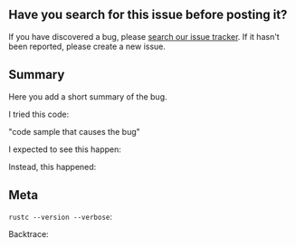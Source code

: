 ## Have you search for this issue before posting it?

If you have discovered a bug, please [search our issue tracker](https://github.com/rust-lang/rust/issues?q=is%3Aissue).
If it hasn't been reported, please create a new issue.

## Summary

  Here you add a short summary of the bug.


I tried this code:

"code sample that causes the bug"

I expected to see this happen: <explanation>

Instead, this happened: <explanation>

## Meta

`rustc --version --verbose`:

Backtrace: